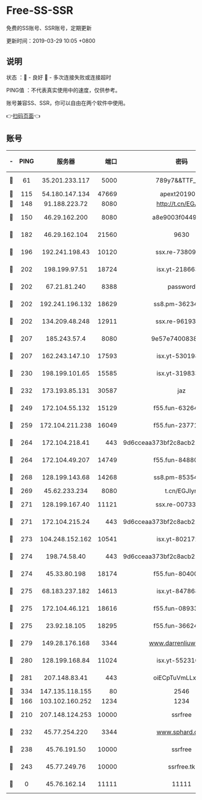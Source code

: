# Free-SS-SSR

免费的SS账号、SSR账号，定期更新

更新时间：2019-03-29 10:05 +0800

## 说明

状态     ：🙂 - 良好 🙁 - 多次连接失败或连接超时

PING值   ：不代表真实使用中的速度，仅供参考。

账号兼容SS、SSR，你可以自由在两个软件中使用。

👉[扫码页面](https://liesauer.github.io/Free-SS-SSR/)👈

## 账号

|-|PING|服务器|端口|密码|加密方式|区域|
|:----:|:----:|:-----:|-----:|:----:|:----:|:----:|
|🙂|61|35.201.233.117|5000|789y7&&TTF_+><|aes-256-cfb|US|
|🙂|115|54.180.147.134|47669|apext2019001|chacha20|KR|
|🙂|148|91.188.223.72|8080|http://t.cn/EGJIyrl|rc4-md5|RU|
|🙂|150|46.29.162.200|8080|a8e9003f0449cea5|chacha20-ietf|RU|
|🙂|182|46.29.162.104|21560|9630|aes-128-ctr|RU|
|🙂|196|192.241.198.43|10120|ssx.re-73809534|aes-256-cfb|US|
|🙂|202|198.199.97.51|18724|isx.yt-21866336|aes-256-cfb|US|
|🙂|202|67.21.81.240|8388|password|aes-256-cfb|US|
|🙂|202|192.241.196.132|18629|ss8.pm-36234428|aes-256-cfb|US|
|🙂|202|134.209.48.248|12911|ssx.re-96193114|aes-256-cfb|US|
|🙂|207|185.243.57.4|8080|9e57e7400838a01e|chacha20-ietf|US|
|🙂|207|162.243.147.10|17593|isx.yt-53019880|aes-256-cfb|US|
|🙂|230|198.199.101.65|15585|isx.yt-31983348|aes-256-cfb|US|
|🙂|232|173.193.85.131|30587|jaz|aes-256-cfb|US|
|🙂|249|172.104.55.132|15129|f55.fun-63264424|aes-256-cfb|SG|
|🙂|259|172.104.211.238|16049|f55.fun-23771656|aes-256-cfb|US|
|🙂|264|172.104.218.41|443|9d6cceaa373bf2c8acb22e60b6a58be6|aes-256-cfb|US|
|🙂|264|172.104.49.207|14749|f55.fun-84880621|aes-256-cfb|SG|
|🙂|268|128.199.143.68|14268|ss8.pm-85354499|aes-256-cfb|SG|
|🙂|269|45.62.233.234|8080|t.cn/EGJIyrl|rc4-md5|CA|
|🙂|271|128.199.167.40|11121|ssx.re-00733888|aes-256-cfb|SG|
|🙂|271|172.104.215.24|443|9d6cceaa373bf2c8acb22e60b6a58be6|aes-256-cfb|US|
|🙂|273|104.248.152.162|10541|isx.yt-80217237|aes-256-cfb|SG|
|🙂|274|198.74.58.40|443|9d6cceaa373bf2c8acb22e60b6a58be6|aes-256-cfb|US|
|🙂|274|45.33.80.198|18174|f55.fun-80400904|aes-256-cfb|US|
|🙂|275|68.183.237.182|14613|isx.yt-84786883|aes-256-cfb|SG|
|🙂|275|172.104.46.121|18616|f55.fun-08933547|aes-256-cfb|SG|
|🙂|275|23.92.18.105|18295|f55.fun-36624119|aes-256-cfb|US|
|🙂|279|149.28.176.168|3344|www.darrenliuwei.com|aes-256-cfb|AU|
|🙂|280|128.199.168.84|11024|isx.yt-55231096|aes-256-cfb|SG|
|🙂|281|207.148.83.41|443|oiECpTuVmLLxk4Ts|aes-256-cfb|AU|
|🙂|334|147.135.118.155|80|2546|chacha20|US|
|🙂|166|103.102.160.252|1234|1234|rc4-md5|JP|
|🙂|210|207.148.124.253|10000|ssrfree|aes-256-cfb|SG|
|🙂|232|45.77.254.220|3344|www.sphard.com|aes-256-cfb|SG|
|🙂|238|45.76.191.50|10000|ssrfree|aes-256-cfb|SG|
|🙂|243|45.77.249.76|10000|ssrfree.tk|aes-256-cfb|SG|
|🙁|0|45.76.162.14|11111|11111|aes-256-cfb|SG|
